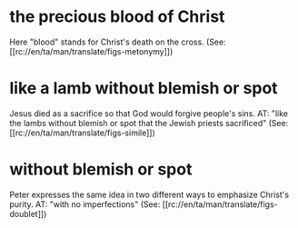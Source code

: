 # the precious blood of Christ

Here "blood" stands for Christ's death on the cross. (See: [[rc://en/ta/man/translate/figs-metonymy]])

# like a lamb without blemish or spot

Jesus died as a sacrifice so that God would forgive people's sins. AT: "like the lambs without blemish or spot that the Jewish priests sacrificed" (See: [[rc://en/ta/man/translate/figs-simile]])

# without blemish or spot

Peter expresses the same idea in two different ways to emphasize Christ's purity. AT: "with no imperfections" (See: [[rc://en/ta/man/translate/figs-doublet]])

